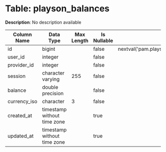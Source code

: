 # Table: playson_balances

**Description**: No description available

| Column Name | Data Type | Max Length | Is Nullable | Default | Primary Key | Foreign Key |
|-------------|-----------|------------|-------------|---------|-------------|-------------|
| id | bigint |  | false | nextval('pam.playson_balances_id_seq'::regclass) | playson_balances | playson_balances |
| user_id | integer |  | false |  | playson_balances | users |
| provider_id | integer |  | false |  |  |  |
| session | character varying | 255 | false |  |  |  |
| balance | double precision |  | false |  |  |  |
| currency_iso | character | 3 | false |  | playson_balances | currencies |
| created_at | timestamp without time zone |  | true |  |  |  |
| updated_at | timestamp without time zone |  | true |  |  |  |
